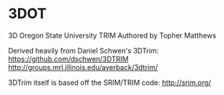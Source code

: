 3DOT
====
3D Oregon State University TRIM
Authored by Topher Matthews

Derived heavily from Daniel Schwen's 3DTrim:
https://github.com/dschwen/3DTRIM
http://groups.mrl.illinois.edu/averback/3dtrim/

3DTrim itself is based off the SRIM/TRIM code:
http://srim.org/
